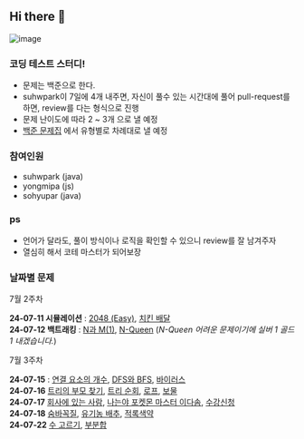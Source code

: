 ## Hi there 👋
![image](https://github.com/user-attachments/assets/8fb611b6-e3f0-42c3-943a-d45f370134cc)
### 코딩 테스트 스터디!
- 문제는 백준으로 한다.
- suhwpark이 7일에 4개 내주면, 자신이 풀수 있는 시간대에 풀어 pull-request를 하면, review를 다는 형식으로 진행
- 문제 난이도에 따라 2 ~ 3개 으로 낼 예정
- [백준 문제집](https://www.acmicpc.net/workbook/top) 에서 유형별로 차례대로 낼 예정
  
### 참여인원
- suhwpark (java)
- yongmipa (js)
- sohyupar (java)

### ps
- 언어가 달라도, 풀이 방식이나 로직을 확인할 수 있으니 review를 잘 남겨주자
- 열심히 해서 코테 마스터가 되어보장
  
### 날짜별 문제
7월 2주차

**24-07-11 시뮬레이션** : [2048 (Easy)](https://www.acmicpc.net/problem/12100), [치킨 배달](https://www.acmicpc.net/problem/15686)   
**24-07-12 백트래킹** : [N과 M(1)](https://www.acmicpc.net/problem/15649), [N-Queen](https://www.acmicpc.net/problem/9663) (*N-Queen 어려운 문제이기에 실버 1 골드 1 내겠습니다.*)

7월 3주차


**24-07-15** : [연결 요소의 개수](https://www.acmicpc.net/problem/11724), [DFS와 BFS](https://www.acmicpc.net/problem/1260), [바이러스](https://www.acmicpc.net/problem/2606)         
**24-07-16** [트리의 부모 찾기](https://www.acmicpc.net/problem/11725), [트리 순회](https://www.acmicpc.net/problem/1991), [로프](https://www.acmicpc.net/problem/2217), [보물](https://www.acmicpc.net/problem/1026)      
**24-07-17** [회사에 있는 사람](https://www.acmicpc.net/problem/7785), [나는야 포켓몬 마스터 이다솜](https://www.acmicpc.net/problem/1620), [수강신청](https://www.acmicpc.net/problem/13414)         
**24-07-18** [숨바꼭질](https://www.acmicpc.net/problem/1697), [유기농 배추](https://www.acmicpc.net/problem/1012), [적록색약](https://www.acmicpc.net/problem/10026)             
**24-07-22** [수 고르기](https://www.acmicpc.net/problem/2230), [부분합](https://www.acmicpc.net/problem/1806)               
